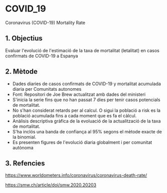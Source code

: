 # COVID_19
Coronavirus (COVID-19) Mortality Rate

## 1. Objectius

Evaluar l'evolució de l'estimació de la taxa de mortalitat (letalitat) en casos confirmats de COVID-19 a Espanya

## 2. Mètode

- Dades diaries de casos confirmats de COVID-19 y mortalitat acumulada diaria per Comunitats autonomes
- Font: Repositori de Joe Brew actualitzat amb dades del ministeri
- S'inicia la serie fins que no han passat 7 dies per tenir casos potencials de mortalitat.
- No s'han considerat retards per al calcul. O sigui la població a risk es la població acumulada fins a cada moment que es fa el càlcul. 
- Anàlisis descriptiva gràfica de la evoluació de la actualització de la taxa de mortalitat. 
- S'ha inclós una banda de confiança al 95% segons el mètode exacte de la binomial. 
- Es presenten figures de l'evolució diaria globalment i per comunitat autònoma

## 3. Refencies

https://www.worldometers.info/coronavirus/coronavirus-death-rate/ 

https://smw.ch/article/doi/smw.2020.20203
